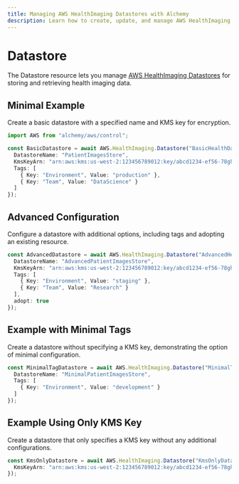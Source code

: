 ```yaml
---
title: Managing AWS HealthImaging Datastores with Alchemy
description: Learn how to create, update, and manage AWS HealthImaging Datastores using Alchemy Cloud Control.
---
```


# Datastore

The Datastore resource lets you manage [AWS HealthImaging Datastores](https://docs.aws.amazon.com/healthimaging/latest/userguide/) for storing and retrieving health imaging data.

## Minimal Example

Create a basic datastore with a specified name and KMS key for encryption.

```ts
import AWS from "alchemy/aws/control";

const BasicDatastore = await AWS.HealthImaging.Datastore("BasicHealthDatastore", {
  DatastoreName: "PatientImagesStore",
  KmsKeyArn: "arn:aws:kms:us-west-2:123456789012:key/abcd1234-ef56-78gh-90ij-klmnopqrstuv",
  Tags: [
    { Key: "Environment", Value: "production" },
    { Key: "Team", Value: "DataScience" }
  ]
});
```

## Advanced Configuration

Configure a datastore with additional options, including tags and adopting an existing resource.

```ts
const AdvancedDatastore = await AWS.HealthImaging.Datastore("AdvancedHealthDatastore", {
  DatastoreName: "AdvancedPatientImagesStore",
  KmsKeyArn: "arn:aws:kms:us-west-2:123456789012:key/abcd1234-ef56-78gh-90ij-klmnopqrstuv",
  Tags: [
    { Key: "Environment", Value: "staging" },
    { Key: "Team", Value: "Research" }
  ],
  adopt: true
});
```

## Example with Minimal Tags

Create a datastore without specifying a KMS key, demonstrating the option of minimal configuration.

```ts
const MinimalTagDatastore = await AWS.HealthImaging.Datastore("MinimalTagDatastore", {
  DatastoreName: "MinimalPatientImagesStore",
  Tags: [
    { Key: "Environment", Value: "development" }
  ]
});
```

## Example Using Only KMS Key

Create a datastore that only specifies a KMS key without any additional configurations.

```ts
const KmsOnlyDatastore = await AWS.HealthImaging.Datastore("KmsOnlyDatastore", {
  KmsKeyArn: "arn:aws:kms:us-west-2:123456789012:key/abcd1234-ef56-78gh-90ij-klmnopqrstuv"
});
```